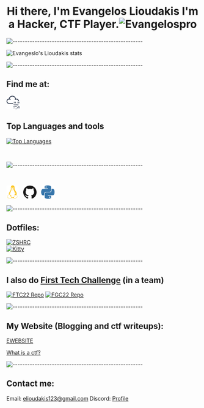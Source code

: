 <h1 align="center"> Hi there, I'm Evangelos Lioudakis 
I'm a Hacker, CTF Player.<img src="https://komarev.com/ghpvc/?username=Evangelospro&color=008080&style=flat&label=Views" alt="Evangelospro" /> </h1>


![-----------------------------------------------------](https://raw.githubusercontent.com/andreasbm/readme/master/assets/lines/aqua.png)

![Evangeslo's Lioudakis stats](https://github-readme-stats.vercel.app/api?username=Evangelospro&show_icons=true&theme=radical)

![-----------------------------------------------------](https://raw.githubusercontent.com/andreasbm/readme/master/assets/lines/aqua.png)

## Find me at:
[<img height="35" width="35" src="https://raw.githubusercontent.com/Evangelospro/Evangelospro/main/icons/tryhackme.svg" alt="TryHackMe" />][tryhackme] &nbsp;


## Top Languages and tools
[![Top Languages](https://github-readme-stats.vercel.app/api/top-langs/?username=Evangelospro&bg_color=00000000&hide_title=true&hide_border=true&text_color=08F)]()  

<br />

![-----------------------------------------------------](https://raw.githubusercontent.com/andreasbm/readme/master/assets/lines/aqua.png)

<br />



[<img height="35" width="32" src="https://raw.githubusercontent.com/Evangelospro/Evangelospro/master/icons/linux.svg" alt="Linux" />](# "Kali Linux") &nbsp;
[<img height="35" width="35" src="https://raw.githubusercontent.com/Evangelospro/Evangelospro/master/icons/github.svg" alt="GitHub" />](# "GitHub") &nbsp;
[<img height="35" width="35" src="https://raw.githubusercontent.com/Evangelospro/Evangelospro/master/icons/python.svg" alt="Python" />](# "Python")&nbsp;


![-----------------------------------------------------](https://raw.githubusercontent.com/andreasbm/readme/master/assets/lines/aqua.png)

## Dotfiles:  
[![ZSHRC](https://github-readme-stats.vercel.app/api/pin/?username=Evangelospro&repo=zshrc&bg_color=00000000&hide_title=true&border_color=00000000&text_color=08F)](https://github.com/Evangelospro/zshrc)  
[![Kitty](https://github-readme-stats.vercel.app/api/pin/?username=Evangelospro&repo=kitty&bg_color=00000000&hide_title=true&border_color=00000000&text_color=08F)](https://github.com/Evangelospro/kitty)

![-----------------------------------------------------](https://raw.githubusercontent.com/andreasbm/readme/master/assets/lines/aqua.png)

## I also do [First Tech Challenge](https://www.firstinspires.org/robotics/ftc) (in a team)
[![FTC22 Repo](https://github-readme-stats.vercel.app/api/pin/?username=evangelospro&repo=FTC22_CODE&bg_color=00000000&hide_title=true&border_color=00000000&text_color=08F)](https://github.com/evangelospro/FTC22_CODE)
[![FGC22 Repo](https://github-readme-stats.vercel.app/api/pin/?username=z3db0y&repo=FGC22&bg_color=00000000&hide_title=true&border_color=00000000&text_color=08F)](https://github.com/z3db0y/FGC22)

![-----------------------------------------------------](https://raw.githubusercontent.com/andreasbm/readme/master/assets/lines/aqua.png)

## My Website (Blogging and ctf writeups):
[EWEBSITE](https://evangelospro.com)

[What is a ctf?](https://ctfd.io/whats-a-ctf/)

![-----------------------------------------------------](https://raw.githubusercontent.com/andreasbm/readme/master/assets/lines/aqua.png)

## Contact me:
Email: [elioudakis123@gmail.com](mailto:elioudakis123@gmail.com)
Discord: [Profile](https://discord.com/users/690550530316959744)

[tryhackme]: https://tryhackme.com/p/Evangelospro
